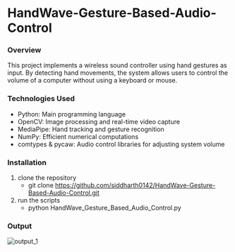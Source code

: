 # HandWave-Gesture-Based-Audio-Control

### __Overview__

This project implements a wireless sound controller using hand gestures as input. By detecting hand movements, the system allows users to control the volume of a computer without using a keyboard or mouse.


### __Technologies Used__

- Python: Main programming language
- OpenCV: Image processing and real-time video capture
- MediaPipe: Hand tracking and gesture recognition
- NumPy: Efficient numerical computations
- comtypes & pycaw: Audio control libraries for adjusting system volume

### __Installation__
1. clone the repository
   - git clone https://github.com/siddharth0142/HandWave-Gesture-Based-Audio-Control.git
2. run the scripts
   - python HandWave_Gesture_Based_Audio_Control.py



### __Output__ 

![output_1](https://github.com/user-attachments/assets/e6826385-c918-44f2-a568-4308ef20a836)
